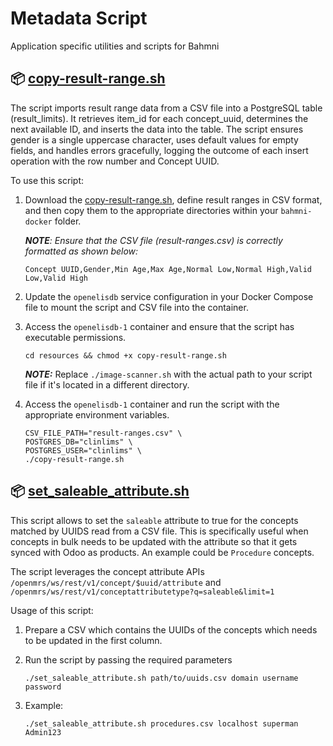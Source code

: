 # Metadata Script
Application specific utilities and scripts for Bahmni

## 📦 [copy-result-range.sh](./openelis/copy-result-range.sh)

The script imports result range data from a CSV file into a PostgreSQL table (result_limits). It retrieves item_id for each concept_uuid, determines the next available ID, and inserts the  data into the table. The script ensures gender is a single uppercase character, uses default values for empty fields, and handles errors gracefully, logging the outcome of each insert operation with the row number and Concept UUID.

To use this script:

1. Download the [copy-result-range.sh](./openelis/copy-result-range.sh), define result ranges in CSV format, and then copy them to the appropriate directories within your `bahmni-docker` folder.
    
    _**NOTE**: Ensure that the CSV file (result-ranges.csv) is correctly formatted as shown below:_
    ```
    Concept UUID,Gender,Min Age,Max Age,Normal Low,Normal High,Valid Low,Valid High
    ```
2. Update the `openelisdb` service configuration in your Docker Compose file to mount the script and CSV file into the container.
3. Access the `openelisdb-1` container and ensure that the script has executable permissions.
    ```
    cd resources && chmod +x copy-result-range.sh
    ```
    **_NOTE:_** Replace `./image-scanner.sh` with the actual path to your script file if it's located in a different directory.
4. Access the `openelisdb-1` container and run the script with the appropriate environment variables.
    ```
    CSV_FILE_PATH="result-ranges.csv" \
    POSTGRES_DB="clinlims" \
    POSTGRES_USER="clinlims" \
    ./copy-result-range.sh
    ```

## 📦 [set_saleable_attribute.sh](./openmrs/set_saleable_attribute.sh)

This script allows to set the `saleable` attribute to true for the concepts matched by UUIDS read from a CSV file. This is specifically useful when concepts in bulk needs to be updated with the attribute so that it gets synced with Odoo as products. An example could be `Procedure` concepts. 

The script leverages the concept attribute APIs `/openmrs/ws/rest/v1/concept/$uuid/attribute` and `/openmrs/ws/rest/v1/conceptattributetype?q=saleable&limit=1`

Usage of this script:
1. Prepare a CSV which contains the UUIDs of the concepts which needs to be updated in the first column.

2. Run the script by passing the required parameters

    ```./set_saleable_attribute.sh path/to/uuids.csv domain username password```

3. Example:

    ```./set_saleable_attribute.sh procedures.csv localhost superman Admin123```
